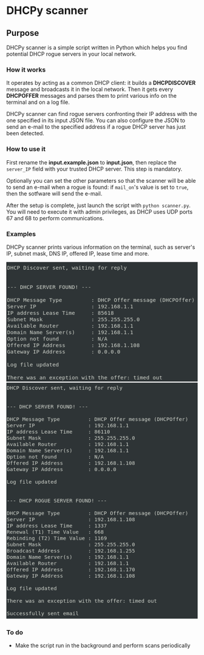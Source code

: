 # DHCPy scanner

## Purpose
DHCPy scanner is a simple script written in Python which helps you find
potential DHCP rogue servers in your local network.

### How it works
It operates by acting as a common DHCP client: it builds a **DHCPDISCOVER** message
and broadcasts it in the local network. Then it gets every **DHCPOFFER** messages
and parses them to print various info on the terminal and on a log file.

DHCPy scanner can find rogue servers confronting their IP address with the one
specified in its input JSON file. You can also configure the JSON to send an
e-mail to the specified address if a rogue DHCP server has just been detected.

### How to use it
First rename the **input.example.json** to **input.json**, then replace the
`server_IP` field with your trusted DHCP server. This step is mandatory.

Optionally you can set the other parameters so that the scanner will be able to
send an e-mail when a rogue is found: if `mail_on`'s value is set to `true`, then
the sotfware will send the e-mail.

After the setup is complete, just launch the script with `python scanner.py`.
You will need to execute it with admin privileges, as DHCP uses UDP ports 67 and
68 to perform communications.

### Examples
DHCPy scanner prints various information on the terminal, such as server's IP,
subnet mask, DNS IP, offered IP, lease time and more.

![img1](https://github.com/DodoIta/DHCPy-scanner/blob/readme/examples/imgs/scanner1.png "Normal Output")
![img2](https://github.com/DodoIta/DHCPy-scanner/blob/readme/examples/imgs/scanner2.png "Output With Rogue")

### To do
- Make the script run in the background and perform scans periodically
